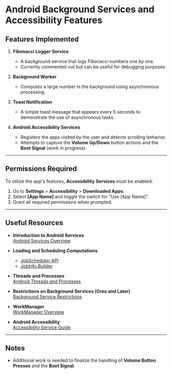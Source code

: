 # Android Background Services and Accessibility Features

## Features Implemented
1. **Fibonacci Logger Service**  
   - A background service that logs Fibonacci numbers one by one.
   - Currently commented out but can be useful for debugging purposes.

2. **Background Worker**  
   - Computes a large number in the background using asynchronous processing.

3. **Toast Notification**  
   - A simple toast message that appears every 5 seconds to demonstrate the use of asynchronous tasks.

4. **Android Accessibility Services**  
   - Registers the apps visited by the user and detects scrolling behavior.
   - Attempts to capture the **Volume Up/Down** button actions and the **Boot Signal** (work in progress).

---

## Permissions Required
To utilize the app's features, **Accessibility Services** must be enabled:

1. Go to **Settings** > **Accessibility** > **Downloaded Apps**.  
2. Select **[App Name]** and toggle the switch for "Use [App Name]".  
3. Grant all required permissions when prompted.

---

## Useful Resources
- **Introduction to Android Services**  
  [Android Services Overview](https://developer.android.com/develop/background-work/services)

- **Loading and Scheduling Computations**  
  - [JobScheduler API](https://developer.android.com/reference/android/app/job/JobScheduler)  
  - [JobInfo.Builder](https://developer.android.com/reference/android/app/job/JobInfo.Builder#Builder)

- **Threads and Processes**  
  [Android Threads and Processes](https://developer.android.com/guide/components/processes-and-threads)

- **Restrictions on Background Services (Oreo and Later)**  
  [Background Service Restrictions](https://developer.android.com/about/versions/oreo/background#services)

- **WorkManager**  
  [WorkManager Overview](https://developer.android.com/topic/libraries/architecture/workmanager)

- **Android Accessibility**  
  [Accessibility Service Guide](https://developer.android.com/guide/topics/ui/accessibility/service)

---

## Notes
- Additional work is needed to finalize the handling of **Volume Button Presses** and the **Boot Signal**.

